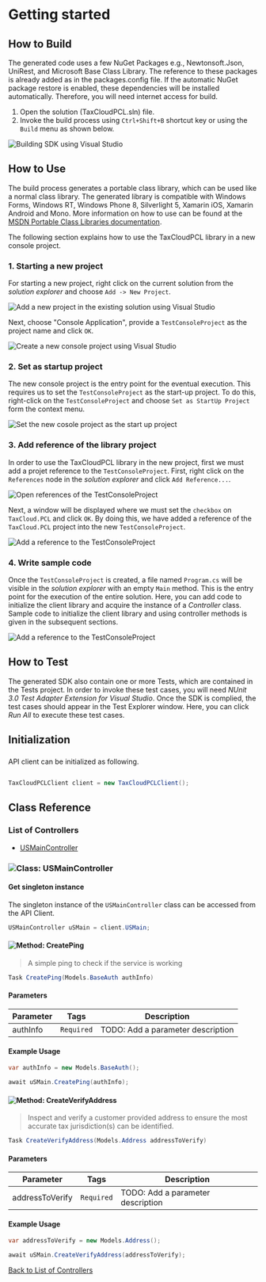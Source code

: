 # Getting started

## How to Build

The generated code uses a few NuGet Packages e.g., Newtonsoft.Json, UniRest,
and Microsoft Base Class Library. The reference to these packages is already
added as in the packages.config file. If the automatic NuGet package restore
is enabled, these dependencies will be installed automatically. Therefore,
you will need internet access for build.

1. Open the solution (TaxCloudPCL.sln) file.
2. Invoke the build process using `Ctrl+Shift+B` shortcut key or using the `Build` menu as shown below.

![Building SDK using Visual Studio](https://apidocs.io/illustration/cs?step=buildSDK&workspaceFolder=TaxCloud-CSharp&workspaceName=TaxCloudPCL&projectName=TaxCloud.PCL)

## How to Use

The build process generates a portable class library, which can be used like a normal class library. The generated library is compatible with Windows Forms, Windows RT, Windows Phone 8,
Silverlight 5, Xamarin iOS, Xamarin Android and Mono. More information on how to use can be found at the [MSDN Portable Class Libraries documentation](http://msdn.microsoft.com/en-us/library/vstudio/gg597391%28v=vs.100%29.aspx).

The following section explains how to use the TaxCloudPCL library in a new console project.

### 1. Starting a new project

For starting a new project, right click on the current solution from the *solution explorer* and choose  ``` Add -> New Project ```.

![Add a new project in the existing solution using Visual Studio](https://apidocs.io/illustration/cs?step=addProject&workspaceFolder=TaxCloud-CSharp&workspaceName=TaxCloudPCL&projectName=TaxCloud.PCL)

Next, choose "Console Application", provide a ``` TestConsoleProject ``` as the project name and click ``` OK ```.

![Create a new console project using Visual Studio](https://apidocs.io/illustration/cs?step=createProject&workspaceFolder=TaxCloud-CSharp&workspaceName=TaxCloudPCL&projectName=TaxCloud.PCL)

### 2. Set as startup project

The new console project is the entry point for the eventual execution. This requires us to set the ``` TestConsoleProject ``` as the start-up project. To do this, right-click on the  ``` TestConsoleProject ``` and choose  ``` Set as StartUp Project ``` form the context menu.

![Set the new cosole project as the start up project](https://apidocs.io/illustration/cs?step=setStartup&workspaceFolder=TaxCloud-CSharp&workspaceName=TaxCloudPCL&projectName=TaxCloud.PCL)

### 3. Add reference of the library project

In order to use the TaxCloudPCL library in the new project, first we must add a projet reference to the ``` TestConsoleProject ```. First, right click on the ``` References ``` node in the *solution explorer* and click ``` Add Reference... ```.

![Open references of the TestConsoleProject](https://apidocs.io/illustration/cs?step=addReference&workspaceFolder=TaxCloud-CSharp&workspaceName=TaxCloudPCL&projectName=TaxCloud.PCL)

Next, a window will be displayed where we must set the ``` checkbox ``` on ``` TaxCloud.PCL ``` and click ``` OK ```. By doing this, we have added a reference of the ```TaxCloud.PCL``` project into the new ``` TestConsoleProject ```.

![Add a reference to the TestConsoleProject](https://apidocs.io/illustration/cs?step=createReference&workspaceFolder=TaxCloud-CSharp&workspaceName=TaxCloudPCL&projectName=TaxCloud.PCL)

### 4. Write sample code

Once the ``` TestConsoleProject ``` is created, a file named ``` Program.cs ``` will be visible in the *solution explorer* with an empty ``` Main ``` method. This is the entry point for the execution of the entire solution.
Here, you can add code to initialize the client library and acquire the instance of a *Controller* class. Sample code to initialize the client library and using controller methods is given in the subsequent sections.

![Add a reference to the TestConsoleProject](https://apidocs.io/illustration/cs?step=addCode&workspaceFolder=TaxCloud-CSharp&workspaceName=TaxCloudPCL&projectName=TaxCloud.PCL)

## How to Test

The generated SDK also contain one or more Tests, which are contained in the Tests project.
In order to invoke these test cases, you will need *NUnit 3.0 Test Adapter Extension for Visual Studio*.
Once the SDK is complied, the test cases should appear in the Test Explorer window.
Here, you can click *Run All* to execute these test cases.

## Initialization

### 

API client can be initialized as following.

```csharp

TaxCloudPCLClient client = new TaxCloudPCLClient();
```

## Class Reference

### <a name="list_of_controllers"></a>List of Controllers

* [USMainController](#us_main_controller)

### <a name="us_main_controller"></a>![Class: ](https://apidocs.io/img/class.png "TaxCloud.PCL.Controllers.USMainController") USMainController

#### Get singleton instance

The singleton instance of the ``` USMainController ``` class can be accessed from the API Client.

```csharp
USMainController uSMain = client.USMain;
```

#### <a name="create_ping"></a>![Method: ](https://apidocs.io/img/method.png "TaxCloud.PCL.Controllers.USMainController.CreatePing") CreatePing

> A simple ping to check if the service is working


```csharp
Task CreatePing(Models.BaseAuth authInfo)
```

#### Parameters

| Parameter | Tags | Description |
|-----------|------|-------------|
| authInfo |  ``` Required ```  | TODO: Add a parameter description |


#### Example Usage

```csharp
var authInfo = new Models.BaseAuth();

await uSMain.CreatePing(authInfo);

```


#### <a name="create_verify_address"></a>![Method: ](https://apidocs.io/img/method.png "TaxCloud.PCL.Controllers.USMainController.CreateVerifyAddress") CreateVerifyAddress

> Inspect and verify a customer provided address to ensure the most accurate tax jurisdiction(s) can be identified.


```csharp
Task CreateVerifyAddress(Models.Address addressToVerify)
```

#### Parameters

| Parameter | Tags | Description |
|-----------|------|-------------|
| addressToVerify |  ``` Required ```  | TODO: Add a parameter description |


#### Example Usage

```csharp
var addressToVerify = new Models.Address();

await uSMain.CreateVerifyAddress(addressToVerify);

```


[Back to List of Controllers](#list_of_controllers)



